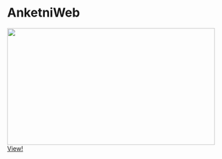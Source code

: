 # AnketniWeb
<img src="https://media.giphy.com/media/T5AJQQcqhMZEIehDsc/giphy.gif" width="480" height="270">
<a href="https://tymasdost.github.io/AnketniWeb/client/index.html">View!</a>
